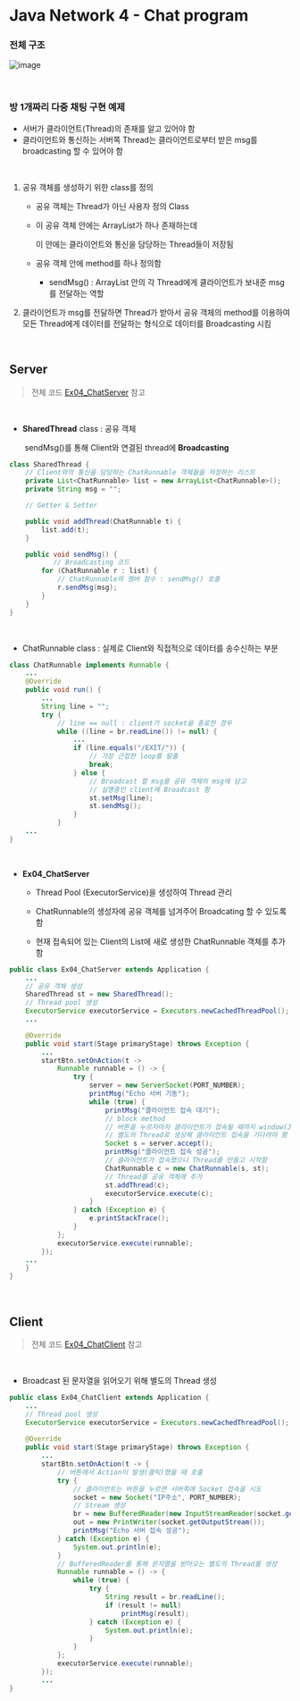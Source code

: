 # Java Network 4 - Chat program

### 전체 구조

![image](https://user-images.githubusercontent.com/50972986/63687281-1c9c2200-c83f-11e9-80d6-fb7740069163.png)

<br>

### 방 1개짜리 다중 채팅 구현 예제

- 서버가 클라이언트(Thread)의 존재를 알고 있어야 함
- 클라이언트와 통신하는 서버쪽 Thread는 클라이언트로부터 받은 msg를 broadcasting 할 수 있어야 함

<br>

1. 공유 객체를 생성하기 위한 class를 정의
   - 공유 객체는 Thread가 아닌 사용자 정의 Class

   - 이 공유 객체 안에는 ArrayList가 하나 존재하는데

     이 안에는 클라이언트와 통신을 담당하는 Thread들이 저장됨

   - 공유 객체 안에 method를 하나 정의함

     - sendMsg() : ArrayList 안의 각 Thread에게 클라이언트가 보내준 msg를 전달하는 역할

2.  클라이언트가 msg를 전달하면 Thread가 받아서 공유 객체의 method를 이용하여 모든 Thread에게 데이터를 전달하는 형식으로 데이터를 Broadcasting 시킴

<br>

## Server

> 전체 코드 [Ex04_ChatServer](https://github.com/5dddddo/java/blob/master/0826_Java_SE_programming%20-%20Network/Ex04_ChatServer.java) 참고

<br>

- **SharedThread** class : 공유 객체 

  ​									  sendMsg()를 통해 Client와 연결된 thread에 **Broadcasting**

``` java
class SharedThread {
   	// Client와의 통신을 담당하는 ChatRunnable 객체들을 저장하는 리스트
	private List<ChatRunnable> list = new ArrayList<ChatRunnable>();
	private String msg = "";

    // Getter & Setter

	public void addThread(ChatRunnable t) {
		list.add(t);
	}

	public void sendMsg() {
           // Broadcasting 코드
		for (ChatRunnable r : list) {
            // ChatRunnable의 멤버 함수 : sendMsg() 호출
			r.sendMsg(msg);
		}
	}
}
```

<br>

- ChatRunnable class : 실제로 Client와 직접적으로 데이터를 송수신하는 부분

``` java
class ChatRunnable implements Runnable {
	...
	@Override
	public void run() {
		... 
		String line = "";
		try {
			// line == null : client가 socket을 종료한 경우
			while ((line = br.readLine()) != null) {
				...
				if (line.equals("/EXIT/")) {
					// 가장 근접한 loop를 탈출
					break;
				} else {
                    // Broadcast 할 msg를 공유 객체의 msg에 담고
                    // 실행중인 client에 Broadcast 함
					st.setMsg(line);
					st.sendMsg();
				}
			}
	...
}
```

<br>

- **Ex04_ChatServer**

  - Thread Pool (ExecutorService)을 생성하여 Thread 관리

  - ChatRunnable의 생성자에 공유 객체를 넘겨주어 Broadcating 할 수 있도록 함

  - 현재 접속되어 있는 Client의  List에 새로 생성한 ChatRunnable 객체를 추가함

``` java
public class Ex04_ChatServer extends Application {
	...
    // 공유 객체 생성 
	SharedThread st = new SharedThread();
	// Thread pool 생성
	ExecutorService executorService = Executors.newCachedThreadPool();
	...

	@Override
	public void start(Stage primaryStage) throws Exception {
		...
		startBtn.setOnAction(t -> 
			Runnable runnable = () -> {
				try {
					server = new ServerSocket(PORT_NUMBER);
					printMsg("Echo 서버 기동");
					while (true) {
						printMsg("클라이언트 접속 대기");
						// block method
						// 버튼을 누르자마자 클라이언트가 접속될 때까지 window(JavaFX)가 멈춤
						// 별도의 Thread로 생성해 클라이언트 접속을 기다려야 함
						Socket s = server.accept();
						printMsg("클라이언트 접속 성공");
						// 클라이언트가 접속했으니 Thread를 만들고 시작함
						ChatRunnable c = new ChatRunnable(s, st);
						// Thread를 공유 객체에 추가
						st.addThread(c);
						executorService.execute(c);
					}
				} catch (Exception e) {
					e.printStackTrace();
				}
			};
			executorService.execute(runnable);
		});
	...
	}
}
```

<br>

## Client

> 전체 코드 [Ex04_ChatClient](https://github.com/5dddddo/java/blob/master/0826_Java_SE_programming%20-%20Network/Ex04_ChatClient.java) 참고

<br>

- Broadcast 된 문자열을 읽어오기 위해 별도의 Thread 생성

``` java
public class Ex04_ChatClient extends Application {
	... 
    // Thread pool 생성
	ExecutorService executorService = Executors.newCachedThreadPool();
    
	@Override
	public void start(Stage primaryStage) throws Exception {
		...
		startBtn.setOnAction(t -> {
			// 버튼에서 Action이 발생(클릭)했을 때 호출
			try {
				// 클라이언트는 버튼을 누르면 서버쪽에 Socket 접속을 시도
				socket = new Socket("IP주소", PORT_NUMBER);
				// Stream 생성
				br = new BufferedReader(new InputStreamReader(socket.getInputStream()));
				out = new PrintWriter(socket.getOutputStream());
				printMsg("Echo 서버 접속 성공");
			} catch (Exception e) {
				System.out.println(e);
			}
            // BufferedReader를 통해 문자열을 받아오는 별도의 Thread를 생성 
			Runnable runnable = () -> {
				while (true) {
					try {
						String result = br.readLine();
						if (result != null)
							printMsg(result);
					} catch (Exception e) {
						System.out.println(e);
					}
				}
			};
			executorService.execute(runnable);
		});
        ...
}
```

